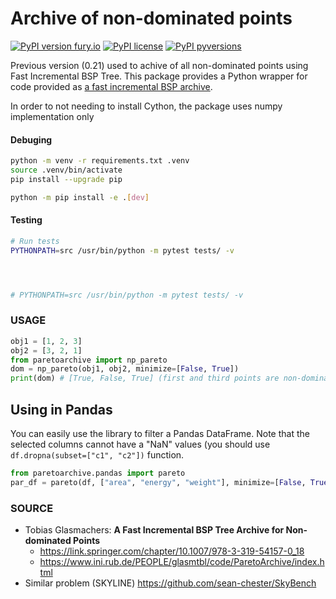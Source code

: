 # Archive of non-dominated points
[![PyPI version fury.io](https://badge.fury.io/py/py-paretoarchive.svg)](https://pypi.python.org/pypi/py-paretoarchive/)
[![PyPI license](https://img.shields.io/pypi/l/py-paretoarchive.svg)](https://pypi.python.org/pypi/py-paretoarchive/)
[![PyPI pyversions](https://img.shields.io/pypi/pyversions/py-paretoarchive.svg)](https://pypi.python.org/pypi/py-paretoarchive/)



Previous version (0.21) used to achive of all non-dominated points using Fast Incremental BSP Tree. This package provides a Python wrapper for code provided as [a fast incremental BSP archive](https://www.ini.rub.de/PEOPLE/glasmtbl/code/ParetoArchive/index.html).

In order to not needing to install Cython, the package uses numpy implementation only


#### Debuging
```bash
python -m venv -r requirements.txt .venv
source .venv/bin/activate
pip install --upgrade pip

python -m pip install -e .[dev]
```
#### Testing
```bash
# Run tests
PYTHONPATH=src /usr/bin/python -m pytest tests/ -v  




# PYTHONPATH=src /usr/bin/python -m pytest tests/ -v
```

### USAGE

```python
obj1 = [1, 2, 3]
obj2 = [3, 2, 1]
from paretoarchive import np_pareto
dom = np_pareto(obj1, obj2, minimize=[False, True])
print(dom) # [True, False, True] (first and third points are non-dominated)
```

## Using in Pandas
You can easily use the library to filter a Pandas DataFrame. Note that the selected columns cannot have a "NaN" values (you should use `df.dropna(subset=["c1", "c2"])` function.

```python
from paretoarchive.pandas import pareto
par_df = pareto(df, ["area", "energy", "weight"], minimize=[False, True, True])
```

### SOURCE

* Tobias Glasmachers: **A Fast Incremental BSP Tree Archive for Non-dominated Points**
  * https://link.springer.com/chapter/10.1007/978-3-319-54157-0_18
  * https://www.ini.rub.de/PEOPLE/glasmtbl/code/ParetoArchive/index.html
* Similar problem (SKYLINE)
  https://github.com/sean-chester/SkyBench

